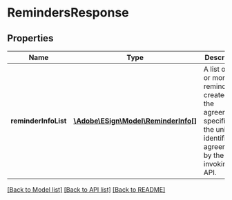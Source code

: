 # RemindersResponse

## Properties
Name | Type | Description | Notes
------------ | ------------- | ------------- | -------------
**reminderInfoList** | [**\Adobe\ESign\Model\ReminderInfo[]**](ReminderInfo.md) | A list of one or more reminders created on the agreement specified by the unique identifier agreementId by the user invoking the API. | [optional] 

[[Back to Model list]](../README.md#documentation-for-models) [[Back to API list]](../README.md#documentation-for-api-endpoints) [[Back to README]](../README.md)


